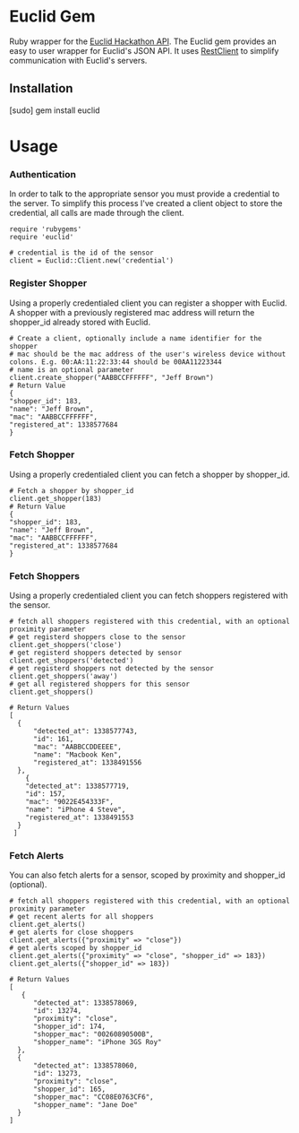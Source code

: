 Euclid Gem
==========
Ruby wrapper for the [Euclid Hackathon API](http://www.euclidelements.com/hack/api). The Euclid gem provides an easy to user wrapper for Euclid's JSON API. It uses [RestClient](https://github.com/archiloque/rest-client) to simplify communication with Euclid's servers.

Installation
------------
[sudo] gem install euclid

Usage
=====

### Authentication

In order to talk to the appropriate sensor you must provide a credential to the server. To simplify this process I've created a client object to store the credential, all calls are made through the client.

    require 'rubygems'
    require 'euclid'
    
    # credential is the id of the sensor
    client = Euclid::Client.new('credential')
    
### Register Shopper

Using a properly credentialed client you can register a shopper with Euclid. A shopper with a previously registered mac address will return the shopper_id already stored with Euclid.

    # Create a client, optionally include a name identifier for the shopper
    # mac should be the mac address of the user's wireless device without colons. E.g. 00:AA:11:22:33:44 should be 00AA11223344
    # name is an optional parameter
    client.create_shopper("AABBCCFFFFFF", "Jeff Brown")
    # Return Value
    {
    "shopper_id": 183,
    "name": "Jeff Brown",
    "mac": "AABBCCFFFFFF",
    "registered_at": 1338577684
    }
    
### Fetch Shopper

Using a properly credentialed client you can fetch a shopper by shopper_id.

    # Fetch a shopper by shopper_id
    client.get_shopper(183)
    # Return Value
    {
    "shopper_id": 183,
    "name": "Jeff Brown",
    "mac": "AABBCCFFFFFF",
    "registered_at": 1338577684
    }
    
### Fetch Shoppers

Using a properly credentialed client you can fetch shoppers registered with the sensor.
    
    # fetch all shoppers registered with this credential, with an optional proximity parameter
    # get registerd shoppers close to the sensor
    client.get_shoppers('close')
    # get registerd shoppers detected by sensor
    client.get_shoppers('detected')
    # get registerd shoppers not detected by the sensor
    client.get_shoppers('away')
    # get all registered shoppers for this sensor
    client.get_shoppers()
    
    # Return Values
    [
      {
          "detected_at": 1338577743,
          "id": 161,
          "mac": "AABBCCDDEEEE",
          "name": "Macbook Ken",
          "registered_at": 1338491556
      },
        {
        "detected_at": 1338577719,
        "id": 157,
        "mac": "9022E454333F",
        "name": "iPhone 4 Steve",
        "registered_at": 1338491553
      }
     ]
### Fetch Alerts

You can also fetch alerts for a sensor, scoped by proximity and shopper_id (optional).

    # fetch all shoppers registered with this credential, with an optional proximity parameter
    # get recent alerts for all shoppers
    client.get_alerts()
    # get alerts for close shoppers
    client.get_alerts({"proximity" => "close"})
    # get alerts scoped by shopper_id
    client.get_alerts({"proximity" => "close", "shopper_id" => 183})
    client.get_alerts({"shopper_id" => 183})
    
    # Return Values
    [
       {
          "detected_at": 1338578069,
          "id": 13274,
          "proximity": "close",
          "shopper_id": 174,
          "shopper_mac": "00260890500B",
          "shopper_name": "iPhone 3GS Roy"
      },
      {
          "detected_at": 1338578060,
          "id": 13273,
          "proximity": "close",
          "shopper_id": 165,
          "shopper_mac": "CC08E0763CF6",
          "shopper_name": "Jane Doe"
      }
    ]
